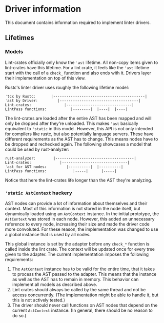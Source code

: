 # Driver information

This document contains information required to implement linter drivers.

## Lifetimes

### Models

Lint-crates officially only know the `'ast` lifetime. All non-copy items given to lint-crates have this lifetime. For a lint crate, it feels like the `'ast` lifetime start with the call of a `check_` function and also ends with it. Drivers layer their implementation on top of this view.

Rustc's linter driver uses roughly the following lifetime model:

```
'tcx by Rustc:       |------------------------------------------|
'ast by Driver:         |------------------------------------|
Lint-crates:               |------------------------------|
LintPass functions:           |--------|  |----|  |----|
```

The lint-crates are loaded after the entire AST has been mapped and will only be dropped after they're unloaded. This makes `'ast` basically equivalent to `'static` in this model. However, this API is not only intended for compilers like rustc, but also potentially language servers. These have different requirements as the AST has to change. This means nodes have to be dropped and rechecked again. The following showcases a model that could be used by rust-analyzer:

```
rust-analyzer:        |------------------------------------|
Lint-crates:             |------------------------------|
'ast for AST nodes:         |----------|  |----------|
LintPass functions:            |-----|      |-----|
```

Notice that here the lint-crates life longer than the AST they're analyzing.

### `'static AstContext` hackery

AST nodes can provide a lot of information about themselves and their context. Most of this information is not stored in the node itself, but dynamically loaded using an `AstContext` instance. In the initial prototype, the `AstContext` was stored in each node. However, this added an unnecessary reference to every node, increasing their size and made the driver code more convoluted. For these reason, the implementation was changed to use a global instance that is used by all nodes.

This global instance is set by the adapter before any `check_*` function is called inside the lint crate. The context will be updated once for every tree given to the adapter. The current implementation imposes the following requirements:

1. The `AstContext` instance has to be valid for the entire time, that it takes to process the AST passed to the adapter. This means that the instance as well as the AST has to remain in memory. This behavior can implement all models as described above.
2. Lint crates should always be called by the same thread and not be access concurrently. (The implementation might be able to handle it, but this is not actively tested.)
3. The driver should never call functions on AST nodes that depend on the current `AstContext` instance. (In general, there should be no reason to do so.)
